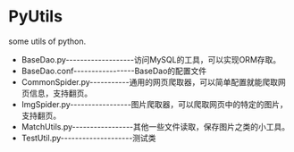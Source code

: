 # PyUtils
some utils of python.

* BaseDao.py-------------------访问MySQL的工具，可以实现ORM存取。
* BaseDao.conf-----------------BaseDao的配置文件
* CommonSpider.py-----------通用的网页爬取器，可以简单配置就能爬取网页信息，支持翻页。
* ImgSpider.py-----------------图片爬取器，可以爬取网页中的特定的图片，支持翻页。
* MatchUtils.py-----------------其他一些文件读取，保存图片之类的小工具。
* TestUtil.py--------------------测试类
